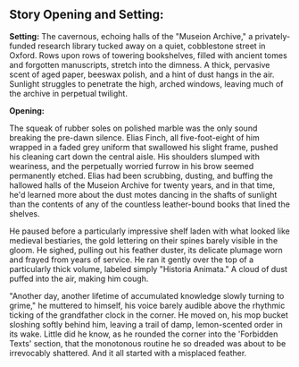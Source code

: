 ## Story Opening and Setting:

**Setting:** The cavernous, echoing halls of the "Museion Archive," a privately-funded research library tucked away on a quiet, cobblestone street in Oxford. Rows upon rows of towering bookshelves, filled with ancient tomes and forgotten manuscripts, stretch into the dimness. A thick, pervasive scent of aged paper, beeswax polish, and a hint of dust hangs in the air. Sunlight struggles to penetrate the high, arched windows, leaving much of the archive in perpetual twilight.

**Opening:**

The squeak of rubber soles on polished marble was the only sound breaking the pre-dawn silence. Elias Finch, all five-foot-eight of him wrapped in a faded grey uniform that swallowed his slight frame, pushed his cleaning cart down the central aisle. His shoulders slumped with weariness, and the perpetually worried furrow in his brow seemed permanently etched. Elias had been scrubbing, dusting, and buffing the hallowed halls of the Museion Archive for twenty years, and in that time, he'd learned more about the dust motes dancing in the shafts of sunlight than the contents of any of the countless leather-bound books that lined the shelves.

He paused before a particularly impressive shelf laden with what looked like medieval bestiaries, the gold lettering on their spines barely visible in the gloom. He sighed, pulling out his feather duster, its delicate plumage worn and frayed from years of service. He ran it gently over the top of a particularly thick volume, labeled simply "Historia Animata." A cloud of dust puffed into the air, making him cough.

"Another day, another lifetime of accumulated knowledge slowly turning to grime," he muttered to himself, his voice barely audible above the rhythmic ticking of the grandfather clock in the corner. He moved on, his mop bucket sloshing softly behind him, leaving a trail of damp, lemon-scented order in its wake. Little did he know, as he rounded the corner into the 'Forbidden Texts' section, that the monotonous routine he so dreaded was about to be irrevocably shattered. And it all started with a misplaced feather.
